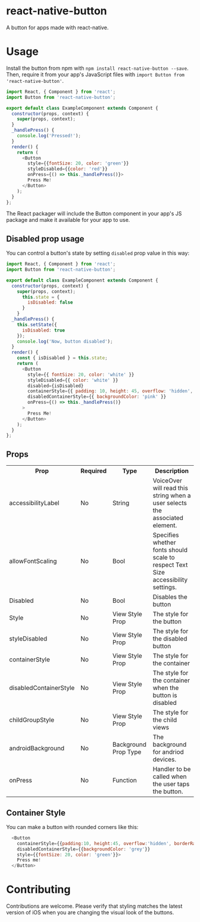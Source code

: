 # react-native-button
A button for apps made with react-native.

# Usage

Install the button from npm with `npm install react-native-button --save`. Then, require it from your app's JavaScript files with `import Button from 'react-native-button'`.

```js
import React, { Component } from 'react';
import Button from 'react-native-button';

export default class ExampleComponent extends Component {
  constructor(props, context) {
    super(props, context);
  }
  _handlePress() {
    console.log('Pressed!');
  }
  render() {
    return (
      <Button
        style={{fontSize: 20, color: 'green'}}
        styleDisabled={{color: 'red'}}
        onPress={() => this._handlePress()}>
        Press Me!
      </Button>
    );
  }
};

```

The React packager will include the Button component in your app's JS package and make it available for your app to use.

## Disabled prop usage

You can control a button's state by setting `disabled` prop value in this way:

```js
import React, { Component } from 'react';
import Button from 'react-native-button';

export default class ExampleComponent extends Component {
  constructor(props, context) {
    super(props, context);
      this.state = {
        isDisabled: false
      }
    }
  _handlePress() {
    this.setState({
      isDisabled: true
    });
    console.log('Now, button disabled');
  }
  render() {
    const { isDisabled } = this.state;
    return (
      <Button
        style={{ fontSize: 20, color: 'white' }}
        styleDisabled={{ color: 'white' }}
        disabled={isDisabled}
        containerStyle={{ padding: 10, height: 45, overflow: 'hidden', borderRadius: 4, backgroundColor: 'aqua' }}
        disabledContainerStyle={{ backgroundColor: 'pink' }}
        onPress={() => this._handlePress()}
      >
        Press Me!
      </Button>
    );
  }
};

```

## Props

<table>
  <tr>
    <th>Prop</th>
    <th>Required</th>
    <th>Type</th>
    <th>Description</th>
  </tr>
  <tr>
    <td>accessibilityLabel</td>
    <td>No</td>
    <td>String</td>
    <td>VoiceOver will read this string when a user selects the associated element.</td>
  </tr>
  <tr>
    <td>allowFontScaling</td>
    <td>No</td>
    <td>Bool</td>
    <td>Specifies whether fonts should scale to respect Text Size accessibility settings. </td>
  </tr>
  
  <tr>
    <td>Disabled</td>
    <td>No</td>
    <td>Bool</td>
    <td>Disables the button</td>
  </tr>
  <tr>
    <td>Style</td>
    <td>No</td>
    <td>View Style Prop</td>
    <td>The style for the button</td>
  </tr>
  <tr>
    <td>styleDisabled</td>
    <td>No</td>
    <td>View Style Prop</td>
    <td>The style for the disabled button</td>
  </tr>
  <tr>
    <td>containerStyle</td>
    <td>No</td>
    <td>View Style Prop</td>
    <td>The style for the container</td>
  </tr>
  <tr>
    <td>disabledContainerStyle</td>
    <td>No</td>
    <td>View Style Prop</td>
    <td>The style for the container when the button is disabled</td>
  </tr>
  <tr>
    <td>childGroupStyle</td>
    <td>No</td>
    <td>View Style Prop</td>
    <td>The style for the child views</td>
  </tr>
  <tr>
    <td>androidBackground</td>
    <td>No</td>
    <td>Background Prop Type</td>
    <td>The background for andriod devices.</td>
  </tr>
  <tr>
    <td>onPress</td>
    <td>No</td>
    <td>Function</td>
    <td>Handler to be called when the user taps the button. </td>
  </tr>
</table>

## Container Style

You can make a button with rounded corners like this:

```js
  <Button
    containerStyle={{padding:10, height:45, overflow:'hidden', borderRadius:4, backgroundColor: 'white'}}
    disabledContainerStyle={{backgroundColor: 'grey'}}
    style={{fontSize: 20, color: 'green'}}>
    Press me!
  </Button>
```

# Contributing

Contributions are welcome. Please verify that styling matches the latest version of iOS when you are changing the visual look of the buttons.
